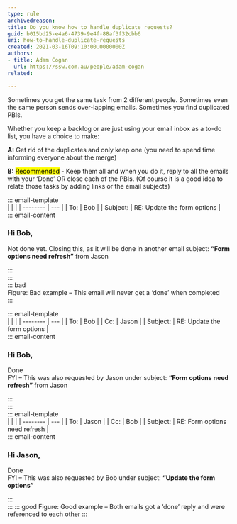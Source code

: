 ```yaml
---
type: rule
archivedreason:
title: Do you know how to handle duplicate requests?
guid: b015bd25-e4a6-4739-9e4f-88af3f32cbb6
uri: how-to-handle-duplicate-requests
created: 2021-03-16T09:10:00.0000000Z
authors:
- title: Adam Cogan
  url: https://ssw.com.au/people/adam-cogan
related:

---
```


Sometimes you get the same task from 2 different people. Sometimes even the same person sends over-lapping emails. Sometimes you find duplicated PBIs. 

Whether you keep a backlog or are just using your email inbox as a to-do list, you have a choice to make:

<!--endintro-->

**A:** Get rid of the duplicates and only keep one (you need to spend time informing everyone about the merge)

**B:** <mark>Recommended</mark> - Keep them all and when you do it, reply to all the emails with your ‘Done’ OR close each of the PBIs. (Of course it is a good idea to relate those tasks by adding links or the email subjects)

::: email-template  
|          |     |
| -------- | --- |
| To:      | Bob |
| Subject: | RE: Update the form options |  
::: email-content  

### Hi Bob,

Not done yet. Closing this, as it will be done in another email subject: **“Form options need refresh”** from Jason

:::  
:::  
::: bad  
Figure: Bad example – This email will never get a ‘done’ when completed  
:::

::: email-template  
|          |     |
| -------- | --- |
| To:      | Bob |
| Cc:      | Jason |
| Subject: | RE: Update the form options |  
::: email-content  

### Hi Bob,

Done   
FYI – This was also requested by Jason under subject: **“Form options need refresh”** from Jason

:::  
:::  
::: email-template  
|          |     |
| -------- | --- |
| To:      | Jason |
| Cc:      | Bob |
| Subject: | RE: Form options need refresh |  
::: email-content  

### Hi Jason,

Done    
FYI – This was also requested by Bob under subject: **“Update the form options”**

:::  
:::
::: good
Figure: Good example – Both emails got a ‘done’ reply and were referenced to each other
:::
